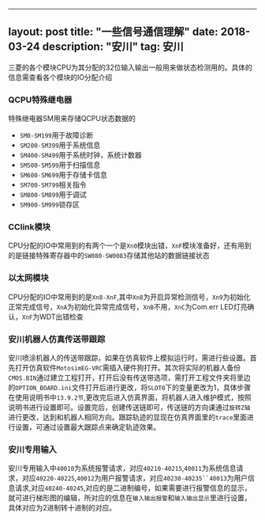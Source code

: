 
---
layout: post
title: "一些信号通信理解"
date: 2018-03-24
description: "安川"
tag: 安川
---
三菱的各个模块CPU为其分配的32位输入输出一般用来做状态检测用的。具体的信息需查看各个模块的IO分配介绍
### QCPU特殊继电器
特殊继电器SM用来存储QCPU状态数据的

- `SM0-SM199`用于故障诊断
- `SM200-SM399`用于系统信息
- `SM400-SM499`用于系统时钟，系统计数器
- `SM500-SM599`用于扫描信息
- `SM600-SM699`用于存储卡信息
- `SM700-SM799`相关指令
- `SM800-SM899`用于调试
- `SM900-SM999`锁存区
### CClink模块
CPU分配的IO中常用到的有两个一个是`Xn0`模块出错，`XnF`模块准备好，还有用到的是链接特殊寄存器中的`SW080-SW0083`存储其他站的数据链接状态
### 以太网模块
CPU分配的IO中常用到的是`Xn8-XnF`,其中`Xn8`为开启异常检测信号，`Xn9`为初始化正常完成信号，`XnA`为初始化异常完成信号，`XnB`不用，`XnC`为Com.err LED灯亮确认，`XnF`为WDT出错检查
### 安川机器人仿真传送带跟踪
安川喷涂机器人的传送带跟踪，如果在仿真软件上模拟运行时，需进行些设置。首先打开仿真软件`MotosimEG-VRC`需插入硬件狗打开。其次将实际的机器人备份`CMOS.BIN`通过建立工程打开，打开后没有传送带选项，需打开工程文件夹将里边的`OPTION_BOARD.ini`文件打开后进行更改，将`SLOT0`下的变量更改为1，具体步骤在使用说明书中`13.9.2节`,更改完后进入仿真界面，将机器人进入维护模式，按照说明书进行设置即可。设置完后，创建传送链即可，传送链的方向课通过`旋转Z轴`进行更改，达到和机器人相同方向。跟踪轨迹的显现在仿真界面里的`trace`里面进行设置，可通过设置最大跟踪点来确定轨迹效果。
### 安川专用输入
安川专用输入中`40010`为系统报警请求，对应`40210-40215`,`40011`为系统信息请求，对应`40220-40225`,`40012`为用户报警请求，对应`40230-40235``40013`为用户信息请求,对应`40240-40245`,对应的是二进制编号，如果需要进行报警信息的显示，就可进行梯形图的编辑，所对应的信息在`输入输出报警`和`输入输出显示`里进行设置，具体对应为2进制转十进制的对应。
